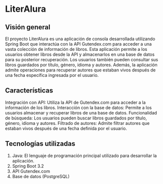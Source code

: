 
# LiterAlura




## Visión general
El proyecto LiterAlura es una aplicación de consola desarrollada utilizando Spring Boot que interactúa con la API Gutendex.com para acceder a una vasta colección de información de libros. Esta aplicación permite a los usuarios obtener libros desde la API y almacenarlos en una base de datos para su posterior recuperación. Los usuarios también pueden consultar sus libros guardados por título, género, idioma y autores. Además, la aplicación admite operaciones para recuperar autores que estaban vivos después de una fecha específica ingresada por el usuario.


## Características

Integración con API: Utiliza la API de Gutendex.com para acceder a la información de los libros.
Interacción con la base de datos: Permite a los usuarios almacenar y recuperar libros de una base de datos.
Funcionalidad de búsqueda: Los usuarios pueden buscar libros guardados por título, género, idioma y autores.
Filtrado de autores: Admite filtrar autores que estaban vivos después de una fecha definida por el usuario.

## Tecnologías utilizadas

1. Java: El lenguaje de programación principal utilizado para desarrollar la aplicación.
2. Spring Boot 3.2
3. API Gutendex.com
4. Base de datos (PostgreSQL)








